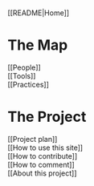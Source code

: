 <!-- This comment is not rendered visibly to web.

Feel free to edit this page.

Please use these special conventions for Sidebar pages:

Use `# Headers` to separate sections.

Instead of bullet lists, use plain lines, with two space characters added to the end of lines. That makes a line break. (Otherwise, the lines will wrap onto one line.)
-->
#

[[README|Home]]  

# The Map

[[People]]  
[[Tools]]  
[[Practices]]  

# The Project

[[Project plan]]    
[[How to use this site]]  
[[How to contribute]]  
[[How to comment]]  
[[About this project]]  
